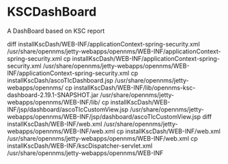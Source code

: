 KSCDashBoard
============

A DashBoard based on KSC report

diff installKscDash/WEB-INF/applicationContext-spring-security.xml /usr/share/opennms/jetty-webapps/opennms/WEB-INF/applicationContext-spring-security.xml
cp installKscDash/WEB-INF/applicationContext-spring-security.xml /usr/share/opennms/jetty-webapps/opennms/WEB-INF/applicationContext-spring-security.xml
cp installKscDash/ascoTlcDashboard.jsp /usr/share/opennms/jetty-webapps/opennms/
cp installKscDash/WEB-INF/lib/opennms-ksc-dashboard-2.19.1-SNAPSHOT.jar  /usr/share/opennms/jetty-webapps/opennms/WEB-INF/lib/
cp installKscDash/WEB-INF/jsp/dashboard/ascoTlcCustomView.jsp /usr/share/opennms/jetty-webapps/opennms/WEB-INF/jsp/dashboard/ascoTlcCustomView.jsp
diff installKscDash/WEB-INF/web.xml /usr/share/opennms/jetty-webapps/opennms/WEB-INF/web.xml
cp installKscDash/WEB-INF/web.xml /usr/share/opennms/jetty-webapps/opennms/WEB-INF/web.xml
cp installKscDash/WEB-INF/kscDispatcher-servlet.xml  /usr/share/opennms/jetty-webapps/opennms/WEB-INF
